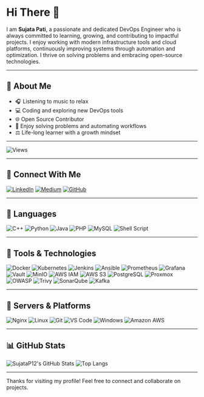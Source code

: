 # Hi There 👋

I am **Sujata Pati**, a passionate and dedicated DevOps Engineer who is always committed to learning, growing, and contributing to impactful projects. I enjoy working with modern infrastructure tools and cloud platforms, continuously improving systems through automation and optimization. I thrive on solving problems and embracing open-source technologies.

---

## 🌟 About Me

* 🎧 Listening to music to relax
* 💻 Coding and exploring new DevOps tools
* 🌐 Open Source Contributor
* 🔧 Enjoy solving problems and automating workflows
* ⚖️ Life-long learner with a growth mindset

---
![Views](https://komarev.com/ghpvc/?username=SujataP12\&style=flat-square)

---
## 👥 Connect With Me

[![LinkedIn](https://img.shields.io/badge/LinkedIn-blue?style=for-the-badge&logo=linkedin)](https://www.linkedin.com/in/sujata-pati-8ab878355)
[![Medium](https://img.shields.io/badge/Medium-black?style=for-the-badge&logo=medium)](https://medium.com/@patisujata123456)
[![GitHub](https://img.shields.io/badge/GitHub-181717?style=for-the-badge&logo=github)](https://github.com/SujataP12)

---

## 🔄 Languages

![C++](https://img.shields.io/badge/C++-00599C?style=flat\&logo=c%2b%2b\&logoColor=white)
![Python](https://img.shields.io/badge/Python-3670A0?style=flat\&logo=python\&logoColor=ffdd54)
![Java](https://img.shields.io/badge/Java-ED8B00?style=flat\&logo=java\&logoColor=white)
![PHP](https://img.shields.io/badge/PHP-777BB4?style=flat\&logo=php\&logoColor=white)
![MySQL](https://img.shields.io/badge/MySQL-4479A1?style=flat\&logo=mysql\&logoColor=white)
![Shell Script](https://img.shields.io/badge/Shell_Script-121011?style=flat\&logo=gnu-bash\&logoColor=white)

---

## 🔧 Tools & Technologies

![Docker](https://img.shields.io/badge/Docker-2496ED?style=flat\&logo=docker\&logoColor=white)
![Kubernetes](https://img.shields.io/badge/Kubernetes-326CE5?style=flat\&logo=kubernetes\&logoColor=white)
![Jenkins](https://img.shields.io/badge/Jenkins-D24939?style=flat\&logo=jenkins\&logoColor=white)
![Ansible](https://img.shields.io/badge/Ansible-EE0000?style=flat\&logo=ansible\&logoColor=white)
![Prometheus](https://img.shields.io/badge/Prometheus-E6522C?style=flat\&logo=prometheus\&logoColor=white)
![Grafana](https://img.shields.io/badge/Grafana-F46800?style=flat\&logo=grafana\&logoColor=white)
![Vault](https://img.shields.io/badge/Vault-000000?style=for-the-badge\&logo=vault\&logoColor=white)
![MinIO](https://img.shields.io/badge/MinIO-CF2B2B?style=for-the-badge\&logo=minio\&logoColor=white)
![AWS IAM](https://img.shields.io/badge/AWS_IAM-232F3E?style=for-the-badge\&logo=amazonaws\&logoColor=white)
![AWS S3](https://img.shields.io/badge/AWS_S3-569A31?style=for-the-badge\&logo=amazonaws\&logoColor=white)
![PostgreSQL](https://img.shields.io/badge/PostgreSQL-4169E1?style=for-the-badge\&logo=postgresql\&logoColor=white)
![Proxmox](https://img.shields.io/badge/Proxmox-E57000?style=for-the-badge\&logo=proxmox\&logoColor=white)
![OWASP](https://img.shields.io/badge/OWASP-000000?style=for-the-badge\&logo=owasp\&logoColor=white)
![Trivy](https://img.shields.io/badge/Trivy-0F172A?style=for-the-badge\&logo=trivy\&logoColor=white)
![SonarQube](https://img.shields.io/badge/SonarQube-4E9BCD?style=for-the-badge\&logo=sonarqube\&logoColor=white)
![Kafka](https://img.shields.io/badge/Kafka-231F20?style=for-the-badge\&logo=apachekafka\&logoColor=white)

---

## 🚀 Servers & Platforms

![Nginx](https://img.shields.io/badge/Nginx-009639?style=flat\&logo=nginx\&logoColor=white)
![Linux](https://img.shields.io/badge/Linux-FCC624?style=flat\&logo=linux\&logoColor=black)
![Git](https://img.shields.io/badge/Git-F05032?style=flat\&logo=git\&logoColor=white)
![VS Code](https://img.shields.io/badge/VSCode-007ACC?style=flat\&logo=visual-studio-code\&logoColor=white)
![Windows](https://img.shields.io/badge/Windows-0078D6?style=flat\&logo=windows\&logoColor=white)
![Amazon AWS](https://img.shields.io/badge/Amazon_AWS-232F3E?style=flat\&logo=amazon-aws\&logoColor=white)

---

## 📊 GitHub Stats

![SujataP12's GitHub Stats](https://github-readme-stats.vercel.app/api?username=SujataP12\&show_icons=true\&theme=github_dark)
![Top Langs](https://github-readme-stats.vercel.app/api/top-langs/?username=SujataP12\&layout=compact\&theme=github_dark)

---

Thanks for visiting my profile! Feel free to connect and collaborate on projects.
